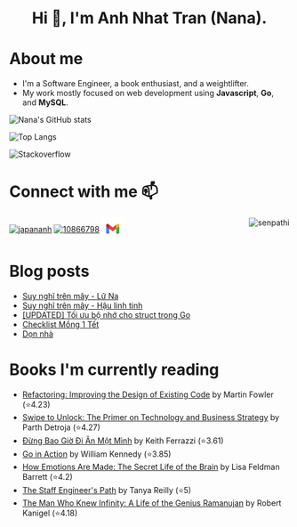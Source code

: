 <h1 align="center">Hi 👋, I'm Anh Nhat Tran (Nana).</h1>

# About me

- I'm a Software Engineer, a book enthusiast, and a weightlifter. 
- My work mostly focused on web development using **Javascript**, **Go**, and **MySQL**.

![Nana's GitHub stats](https://github-readme-stats.vercel.app/api?username=japananh&theme=buefy&show_icons=true)

![Top Langs](https://github-readme-stats.vercel.app/api/top-langs/?username=japananh&layout=compact)

![Stackoverflow](https://github-readme-streak-stats.herokuapp.com/?user=japananh&show_icons=true&locale=en)

# Connect with me 📫

<p align="left">
<a href="https://linkedin.com/in/japananh" target="blank"><img align="center" src="https://raw.githubusercontent.com/rahuldkjain/github-profile-readme-generator/master/src/images/icons/Social/linked-in-alt.svg" alt="japananh" height="30" width="40" /></a>
<a href="https://stackoverflow.com/users/8546128/anh-nhat-tran" target="blank"><img align="center" src="https://raw.githubusercontent.com/rahuldkjain/github-profile-readme-generator/master/src/images/icons/Social/stack-overflow.svg" alt="10866798" height="30" width="40" /></a>
<a href="mailto:japananh@gmail.com"><img align="center" src="https://raw.githubusercontent.com/timche/gmail-desktop/main/media/icon.svg" alt="nsspathirana@gmail.com" height="40" width="40" /></a>
<a><img align="right" src="https://komarev.com/ghpvc/?username=japananh&label=Profile%20views&color=0e75b6&style=flat" alt="senpathi" /></a>
</p>

# Blog posts
<!-- BLOG-POST-LIST:START -->
- [Suy nghĩ trên mây - Lữ Na](https://nanacoder.hashnode.dev/suy-nghi-tren-may-lu-na)
- [Suy nghĩ trên mây - Hậu linh tinh](https://nanacoder.hashnode.dev/suy-nghi-tren-may-hau-linh-tinh)
- [[UPDATED] Tối ưu bộ nhớ cho struct trong Go](https://nanacoder.hashnode.dev/updated-toi-uu-bo-nho-cho-struct-trong-go)
- [Checklist Mồng 1 Tết](https://nanacoder.hashnode.dev/checklist-mong-1-tet)
- [Dọn nhà](https://nanacoder.hashnode.dev/don-nha)
<!-- BLOG-POST-LIST:END -->

# Books I'm currently reading
<!-- GOODREADS-LIST:START -->
- [Refactoring: Improving the Design of Existing Code](https://www.goodreads.com/review/show/4099951622?utm_medium=api&utm_source=rss) by Martin Fowler (⭐️4.23)
- [Swipe to Unlock: The Primer on Technology and Business Strategy](https://www.goodreads.com/review/show/4437086891?utm_medium=api&utm_source=rss) by Parth Detroja (⭐️4.27)
- [Đừng Bao Giờ Đi Ăn Một Mình](https://www.goodreads.com/review/show/4516519423?utm_medium=api&utm_source=rss) by Keith Ferrazzi (⭐️3.61)
- [Go in Action](https://www.goodreads.com/review/show/4217499065?utm_medium=api&utm_source=rss) by William   Kennedy (⭐️3.85)
- [How Emotions Are Made: The Secret Life of the Brain](https://www.goodreads.com/review/show/3710904024?utm_medium=api&utm_source=rss) by Lisa Feldman Barrett (⭐️4.2)
- [The Staff Engineer&apos;s Path](https://www.goodreads.com/review/show/4423254875?utm_medium=api&utm_source=rss) by Tanya Reilly (⭐️5)
- [The Man Who Knew Infinity: A Life of the Genius Ramanujan](https://www.goodreads.com/review/show/4173086726?utm_medium=api&utm_source=rss) by Robert Kanigel (⭐️4.18)
<!-- GOODREADS-LIST:END -->
